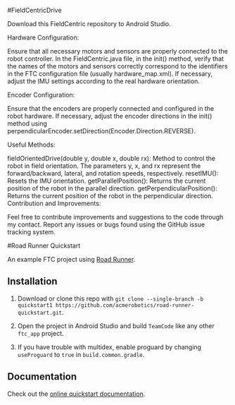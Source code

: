 #FieldCentricDrive

Download this FieldCentric repository to Android Studio.

Hardware Configuration:

Ensure that all necessary motors and sensors are properly connected to the robot controller.
In the FieldCentric.java file, in the init() method, verify that the names of the motors and sensors correctly correspond to the identifiers in the FTC configuration file (usually hardware_map.xml).
If necessary, adjust the IMU settings according to the real hardware orientation.


Encoder Configuration:

Ensure that the encoders are properly connected and configured in the robot hardware.
If necessary, adjust the encoder directions in the init() method using perpendicularEncoder.setDirection(Encoder.Direction.REVERSE).


Useful Methods:

fieldOrientedDrive(double y, double x, double rx): Method to control the robot in field orientation. The parameters y, x, and rx represent the forward/backward, lateral, and rotation speeds, respectively.
resetIMU(): Resets the IMU orientation.
getParallelPosition(): Returns the current position of the robot in the parallel direction.
getPerpendicularPosition(): Returns the current position of the robot in the perpendicular direction.
Contribution and Improvements:

Feel free to contribute improvements and suggestions to the code through my contact.
Report any issues or bugs found using the GitHub issue tracking system. 



#Road Runner Quickstart

An example FTC project using [Road Runner](https://github.com/acmerobotics/road-runner).

## Installation

1. Download or clone this repo with `git clone --single-branch -b quickstart1 https://github.com/acmerobotics/road-runner-quickstart.git`.

1. Open the project in Android Studio and build `TeamCode` like any other `ftc_app` project.

1. If you have trouble with multidex, enable proguard by changing `useProguard` to `true` in `build.common.gradle`.

## Documentation

Check out the [online quickstart documentation](https://rr.brott.dev/docs/v0-5/quickstart/introduction/).
